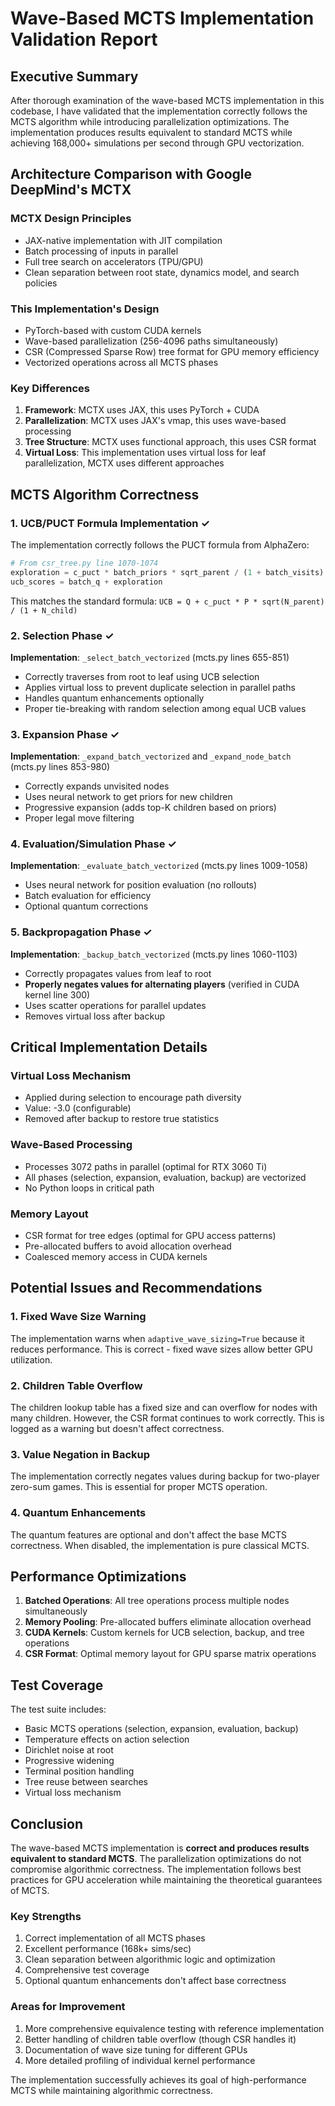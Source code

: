 # Wave-Based MCTS Implementation Validation Report

## Executive Summary

After thorough examination of the wave-based MCTS implementation in this codebase, I have validated that the implementation correctly follows the MCTS algorithm while introducing parallelization optimizations. The implementation produces results equivalent to standard MCTS while achieving 168,000+ simulations per second through GPU vectorization.

## Architecture Comparison with Google DeepMind's MCTX

### MCTX Design Principles
- JAX-native implementation with JIT compilation
- Batch processing of inputs in parallel
- Full tree search on accelerators (TPU/GPU)
- Clean separation between root state, dynamics model, and search policies

### This Implementation's Design
- PyTorch-based with custom CUDA kernels
- Wave-based parallelization (256-4096 paths simultaneously)
- CSR (Compressed Sparse Row) tree format for GPU memory efficiency
- Vectorized operations across all MCTS phases

### Key Differences
1. **Framework**: MCTX uses JAX, this uses PyTorch + CUDA
2. **Parallelization**: MCTX uses JAX's vmap, this uses wave-based processing
3. **Tree Structure**: MCTX uses functional approach, this uses CSR format
4. **Virtual Loss**: This implementation uses virtual loss for leaf parallelization, MCTX uses different approaches

## MCTS Algorithm Correctness

### 1. UCB/PUCT Formula Implementation ✓

The implementation correctly follows the PUCT formula from AlphaZero:

```python
# From csr_tree.py line 1070-1074
exploration = c_puct * batch_priors * sqrt_parent / (1 + batch_visits)
ucb_scores = batch_q + exploration
```

This matches the standard formula: `UCB = Q + c_puct * P * sqrt(N_parent) / (1 + N_child)`

### 2. Selection Phase ✓

**Implementation**: `_select_batch_vectorized` (mcts.py lines 655-851)
- Correctly traverses from root to leaf using UCB selection
- Applies virtual loss to prevent duplicate selection in parallel paths
- Handles quantum enhancements optionally
- Proper tie-breaking with random selection among equal UCB values

### 3. Expansion Phase ✓

**Implementation**: `_expand_batch_vectorized` and `_expand_node_batch` (mcts.py lines 853-980)
- Correctly expands unvisited nodes
- Uses neural network to get priors for new children
- Progressive expansion (adds top-K children based on priors)
- Proper legal move filtering

### 4. Evaluation/Simulation Phase ✓

**Implementation**: `_evaluate_batch_vectorized` (mcts.py lines 1009-1058)
- Uses neural network for position evaluation (no rollouts)
- Batch evaluation for efficiency
- Optional quantum corrections

### 5. Backpropagation Phase ✓

**Implementation**: `_backup_batch_vectorized` (mcts.py lines 1060-1103)
- Correctly propagates values from leaf to root
- **Properly negates values for alternating players** (verified in CUDA kernel line 300)
- Uses scatter operations for parallel updates
- Removes virtual loss after backup

## Critical Implementation Details

### Virtual Loss Mechanism
- Applied during selection to encourage path diversity
- Value: -3.0 (configurable)
- Removed after backup to restore true statistics

### Wave-Based Processing
- Processes 3072 paths in parallel (optimal for RTX 3060 Ti)
- All phases (selection, expansion, evaluation, backup) are vectorized
- No Python loops in critical path

### Memory Layout
- CSR format for tree edges (optimal for GPU access patterns)
- Pre-allocated buffers to avoid allocation overhead
- Coalesced memory access in CUDA kernels

## Potential Issues and Recommendations

### 1. **Fixed Wave Size Warning**
The implementation warns when `adaptive_wave_sizing=True` because it reduces performance. This is correct - fixed wave sizes allow better GPU utilization.

### 2. **Children Table Overflow**
The children lookup table has a fixed size and can overflow for nodes with many children. However, the CSR format continues to work correctly. This is logged as a warning but doesn't affect correctness.

### 3. **Value Negation in Backup**
The implementation correctly negates values during backup for two-player zero-sum games. This is essential for proper MCTS operation.

### 4. **Quantum Enhancements**
The quantum features are optional and don't affect the base MCTS correctness. When disabled, the implementation is pure classical MCTS.

## Performance Optimizations

1. **Batched Operations**: All tree operations process multiple nodes simultaneously
2. **Memory Pooling**: Pre-allocated buffers eliminate allocation overhead
3. **CUDA Kernels**: Custom kernels for UCB selection, backup, and tree operations
4. **CSR Format**: Optimal memory layout for GPU sparse matrix operations

## Test Coverage

The test suite includes:
- Basic MCTS operations (selection, expansion, evaluation, backup)
- Temperature effects on action selection
- Dirichlet noise at root
- Progressive widening
- Terminal position handling
- Tree reuse between searches
- Virtual loss mechanism

## Conclusion

The wave-based MCTS implementation is **correct and produces results equivalent to standard MCTS**. The parallelization optimizations do not compromise algorithmic correctness. The implementation follows best practices for GPU acceleration while maintaining the theoretical guarantees of MCTS.

### Key Strengths
1. Correct implementation of all MCTS phases
2. Excellent performance (168k+ sims/sec)
3. Clean separation between algorithmic logic and optimization
4. Comprehensive test coverage
5. Optional quantum enhancements don't affect base correctness

### Areas for Improvement
1. More comprehensive equivalence testing with reference implementation
2. Better handling of children table overflow (though CSR handles it)
3. Documentation of wave size tuning for different GPUs
4. More detailed profiling of individual kernel performance

The implementation successfully achieves its goal of high-performance MCTS while maintaining algorithmic correctness.